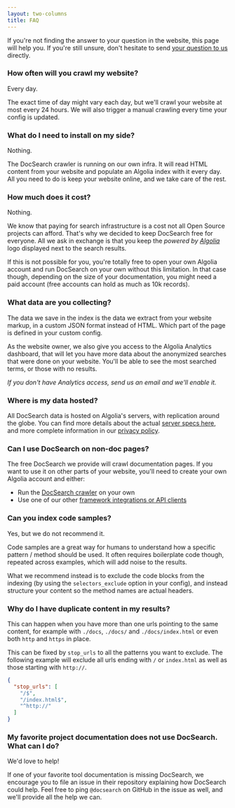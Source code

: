 ```yaml
---
layout: two-columns
title: FAQ
---
```


If you're not finding the answer to your question in the website, this
page will help you. If you're still unsure, don't hesitate to send [your
question to us][1] directly.

### How often will you crawl my website?

Every day.

The exact time of day might vary each day, but we'll crawl your
website at most every 24 hours. We will also trigger a manual crawling every time
your config is updated.

### What do I need to install on my side?

Nothing.

The DocSearch crawler is running on our own infra. It will read HTML
content from your website and populate an Algolia index with it every day. All
you need to do is keep your website online, and we take care of the rest.

### How much does it cost?

Nothing.

We know that paying for search infrastructure is a cost not all Open Source
projects can afford. That's why we decided to keep DocSearch free for everyone.
All we ask in exchange is that you keep the _powered by
[Algolia][2]_ logo displayed next to the search results.

If this is not possible for you, you're totally free to open your own Algolia
account and run DocSearch on your own without this limitation. In that case
though, depending on the size of your documentation, you might need a paid
account (free accounts can hold as much as 10k records).

### What data are you collecting?

The data we save in the index is the data we extract from your website
markup, in a custom JSON format instead of HTML. Which part of the
page is defined in your custom config.

As the website owner, we also give you access to the Algolia Analytics
dashboard, that will let you have more data about the anonymized searches that
were done on your website. You'll be able to see the most searched terms, or
those with no results.

_If you don't have Analytics access, send us an email and we'll enable it._

### Where is my data hosted?

All DocSearch data is hosted on Algolia's servers, with replication around the
globe. You can find more details about the actual [server specs here][3], and more
complete information in our [privacy policy][4].

### Can I use DocSearch on non-doc pages?

The free DocSearch we provide will crawl documentation pages. If you want
to use it on other parts of your website, you'll need to create your own Algolia
account and either:

- Run the [DocSearch crawler][5] on your own
- Use one of our other [framework integrations or API clients][6]

### Can you index code samples?

Yes, but we do not recommend it. 

Code samples are a great way for humans to understand how a specific pattern
/ method should be used. It often requires boilerplate code though, repeated
across examples, which will add noise to the results.

What we recommend instead is to exclude the code blocks from the indexing (by
using the `selectors_exclude` option in your config), and instead structure your
content so the method names are actual headers.

### Why do I have duplicate content in my results?

This can happen when you have more than one urls pointing to the same content,
for example with `./docs`, `./docs/` and `./docs/index.html` or even both `http`
and `https` in place.

This can be fixed by `stop_urls` to all the patterns you want to exclude. The
following example will exclude all urls ending with `/` or `index.html` as well
as those starting with `http://`.

```json
{
  "stop_urls": [
    "/$",
    "/index.html$",
    "^http://"
  ]
}
```

### My favorite project documentation does not use DocSearch. What can I do?

We'd love to help!

If one of your favorite tool documentation is missing
DocSearch, we encourage you to file an issue in their repository explaining how
DocSearch could help. Feel free to ping `@docsearch` on GitHub in the issue as
well, and we'll provide all the help we can.


[1]: mailto:docsearch@algolia.com
[2]: https://www.algolia.com/
[3]: https://www.algolia.com/doc/guides/infrastructure/servers/
[4]: https://www.algolia.com/policies/privacy
[5]: ./crawler-overview.html
[6]: https://www.algolia.com/doc/api-reference/
